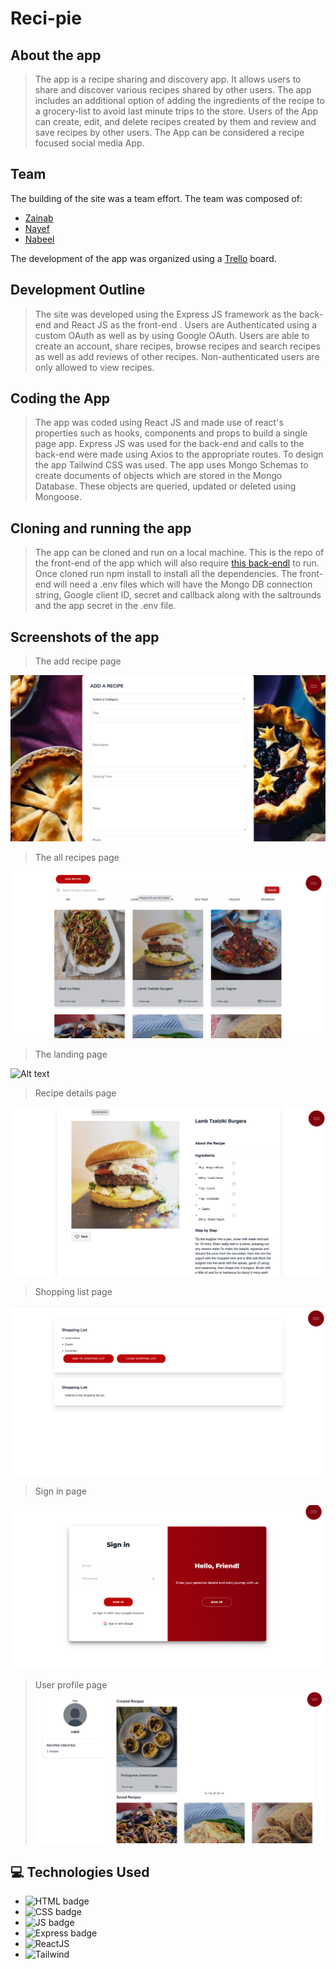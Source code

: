 # Reci-pie


## About the app
> The app is a recipe sharing and discovery app. It allows users to share and discover various recipes shared by other users. The app includes an additional option of adding the ingredients of the recipe to a grocery-list to avoid last minute trips to the store. Users of the App can create, edit, and delete recipes created by them and review and save recipes by other users. The App can be considered a recipe focused social media App.

## Team

The building of the site was a team effort. The team was composed of:

- [Zainab](https://github.com/zynbahmed)
- [Nayef](https://github.com/nakz57)
- [Nabeel](https://github.com/nabeelmaklai)

The development of the app was organized using a [Trello](https://trello.com/invite/b/75oI9coU/ATTI8aa1116eb4ecb9d6892709c094b05ebd1C27A656/recipi) board. 


## Development Outline

> The site was developed using the Express JS framework as the back-end and React JS as the front-end . Users are Authenticated using a custom OAuth as well as by using Google OAuth. Users are able to create an account, share recipes, browse recipes and search recipes as well as add reviews of other recipes. Non-authenticated users are only allowed to view recipes. 

## Coding the App

> The app was coded using React JS and made use of react's properties such as hooks, components and props to build a single page app. Express JS was used for the back-end and calls to the back-end were made using Axios to the appropriate routes. To design the app Tailwind CSS was used. The app uses Mongo Schemas to create documents of objects which are stored in the Mongo Database. These objects are queried, updated or deleted using Mongoose.

## Cloning and running the app

> The app can be cloned and run on a local machine. This is the repo of the front-end of the app which will also require [this back-endl](https://github.com/zynbahmed/recipie-backend) to run. Once cloned run npm install to install all the dependencies. The front-end will need a .env files which will have the Mongo DB connection string, Google client ID, secret and callback along with the saltrounds and the app secret in the .env file. 

## Screenshots of the app 
> The add recipe page

![Alt text](https://github.com/zynbahmed/recipie/blob/main/images/Add_recipe.png)

> The all recipes page

![Alt text](https://github.com/zynbahmed/recipie/blob/main/images/All_recipes.png)

> The landing page

![Alt text](https://github.com/zynbahmed/recipie/blob/main/images/Landing%20page.png)

> Recipe details page

![Alt text](https://github.com/zynbahmed/recipie/blob/main/images/Recipe_details.png)

> Shopping list page

![Alt text](https://github.com/zynbahmed/recipie/blob/main/images/Shopping_list.png)

> Sign in page

![Alt text](https://github.com/zynbahmed/recipie/blob/main/images/Sign_in_page.png)

> User profile page
![Alt text](https://github.com/zynbahmed/recipie/blob/main/images/User_profile.png)








## :computer: Technologies Used

- ![HTML badge](https://img.shields.io/badge/HTML5-E34F26?style=for-the-badge&logo=html5&logoColor=white)
- ![CSS badge](https://img.shields.io/badge/CSS3-1572B6?style=for-the-badge&logo=css3&logoColor=white)
- ![JS badge](https://img.shields.io/badge/JavaScript-323330?style=for-the-badge&logo=javascript&logoColor=F7DF1E)
- ![Express badge](https://img.shields.io/badge/JavaScript-323330?style=for-the-badge&logo=express&logoColor=F7DF1E)
- ![ReactJS](https://img.shields.io/badge/-ReactJs-61DAFB?logo=react&logoColor=white&style=for-the-badge)
- ![Tailwind](https://img.shields.io/badge/tailwindcss-0F172A?&logo=tailwindcss&logoColor=white&style=for-the-badge)
